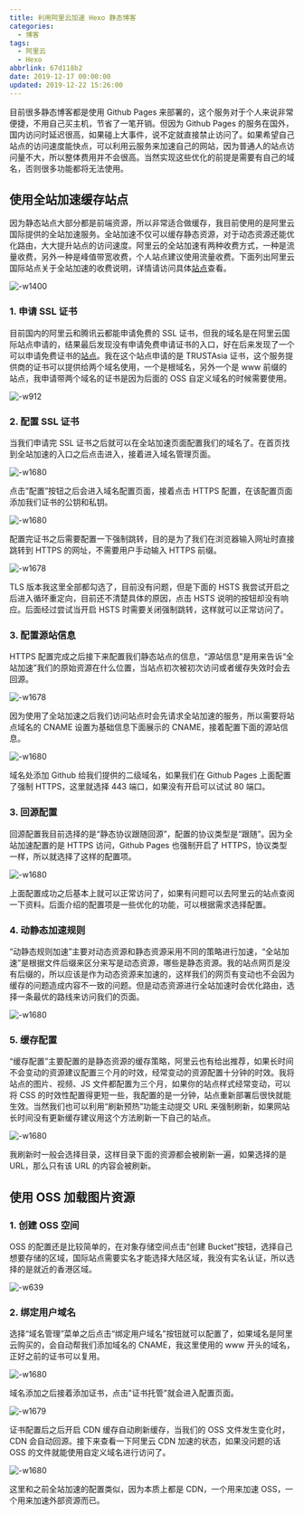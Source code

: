 ```yaml
---
title: 利用阿里云加速 Hexo 静态博客
categories:
  - 博客
tags:
  - 阿里云
  - Hexo
abbrlink: 67d118b2
date: 2019-12-17 00:00:00
updated: 2019-12-22 15:26:00
---
```


目前很多静态博客都是使用 Github Pages 来部署的，这个服务对于个人来说非常便捷，不用自己买主机，节省了一笔开销。但因为 Github Pages 的服务在国外，国内访问时延迟很高，如果碰上大事件，说不定就直接禁止访问了。如果希望自己站点的访问速度能快点，可以利用云服务来加速自己的网站，因为普通人的站点访问量不大，所以整体费用并不会很高。当然实现这些优化的前提是需要有自己的域名，否则很多功能都将无法使用。

<!--more-->

## 使用全站加速缓存站点

因为静态站点大部分都是前端资源，所以非常适合做缓存，我目前使用的是阿里云国际提供的全站加速服务。全站加速不仅可以缓存静态资源，对于动态资源还能优化路由，大大提升站点的访问速度。阿里云的全站加速有两种收费方式，一种是流量收费，另外一种是峰值带宽收费，个人站点建议使用流量收费。下面列出阿里云国际站点关于全站加速的收费说明，详情请访问具体[站点](https://www.alibabacloud.com/zh/product/dcdn/pricing?spm=a2c63.p38356.879954.7.319576ad6X5hIH)查看。

![-w1400](https://www.itren.tech/2019/12/21/15768561773030.jpg)

### 1. 申请 SSL 证书

目前国内的阿里云和腾讯云都能申请免费的 SSL 证书，但我的域名是在阿里云国际站点申请的，结果最后发现没有申请免费申请证书的入口，好在后来发现了一个可以申请免费证书的[站点](https://freessl.cn/)。我在这个站点申请的是 TRUSTAsia 证书，这个服务提供商的证书可以提供给两个域名使用，一个是根域名，另外一个是 www 前缀的站点，我申请带两个域名的证书是因为后面的 OSS 自定义域名的时候需要使用。

![-w912](https://www.itren.tech/2019/12/21/15768566532341.jpg)


### 2. 配置 SSL 证书

当我们申请完 SSL 证书之后就可以在全站加速页面配置我们的域名了。在首页找到全站加速的入口之后点击进入，接着进入域名管理页面。

![-w1680](https://www.itren.tech/2019/12/21/15768569114810.jpg)

点击”配置”按钮之后会进入域名配置页面，接着点击 HTTPS 配置，在该配置页面添加我们证书的公钥和私钥。

![-w1680](https://www.itren.tech/2019/12/21/15768577187705.jpg)
 
配置完证书之后需要配置一下强制跳转，目的是为了我们在浏览器输入网址时直接跳转到 HTTPS 的网址，不需要用户手动输入 HTTPS 前缀。

![-w1678](https://www.itren.tech/2019/12/21/15768588625829.jpg)

TLS 版本我这里全部都勾选了，目前没有问题，但是下面的 HSTS 我尝试开启之后进入循环重定向，目前还不清楚具体的原因，点击 HSTS 说明的按钮却没有响应。后面经过尝试当开启 HSTS 时需要关闭强制跳转，这样就可以正常访问了。
 
### 3. 配置源站信息

HTTPS 配置完成之后接下来配置我们静态站点的信息，“源站信息”是用来告诉“全站加速”我们的原始资源在什么位置，当站点初次被初次访问或者缓存失效时会去回源。

![-w1678](https://www.itren.tech/2019/12/21/15768582414971.jpg)

因为使用了全站加速之后我们访问站点时会先请求全站加速的服务，所以需要将站点域名的 CNAME 设置为基础信息下面展示的 CNAME，接着配置下面的源站信息。

![-w1680](https://www.itren.tech/2019/12/21/15768583815381.jpg)

域名处添加 Github 给我们提供的二级域名，如果我们在 Github Pages 上面配置了强制 HTTPS，这里就选择 443 端口，如果没有开启可以试试 80 端口。

### 3. 回源配置

回源配置我目前选择的是“静态协议跟随回源”，配置的协议类型是“跟随”。因为全站加速配置的是 HTTPS 访问，Github Pages 也强制开启了 HTTPS，协议类型一样，所以就选择了这样的配置项。

![-w1680](https://www.itren.tech/2019/12/21/15768598565122.jpg)

上面配置成功之后基本上就可以正常访问了，如果有问题可以去阿里云的站点查阅一下资料。后面介绍的配置项是一些优化的功能，可以根据需求选择配置。

### 4. 动静态加速规则

“动静态规则加速”主要对动态资源和静态资源采用不同的策略进行加速，“全站加速”是根据文件后缀来区分来写是动态资源，哪些是静态资源。我的站点网页是没有后缀的，所以应该是作为动态资源来加速的，这样我们的网页有变动也不会因为缓存的问题造成内容不一致的问题。但是动态资源进行全站加速时会优化路由，选择一条最优的路线来访问我们的页面。

![-w1680](https://www.itren.tech/2019/12/21/15768602492969.jpg)


### 5. 缓存配置

“缓存配置”主要配置的是静态资源的缓存策略，阿里云也有给出推荐，如果长时间不会变动的资源建议配置三个月的时效，经常变动的资源配置十分钟的时效。我将站点的图片、视频、JS 文件都配置为三个月，如果你的站点样式经常变动，可以将 CSS 的时效性配置得更短一些，我配置的是一分钟，站点重新部署后很快就能生效。当然我们也可以利用“刷新预热”功能主动提交 URL 来强制刷新，如果网站长时间没有更新缓存建议用这个方法刷新一下自己的站点。

![-w1680](https://www.itren.tech/2019/12/21/15768605513292.jpg)

我刷新时一般会选择目录，这样目录下面的资源都会被刷新一遍，如果选择的是 URL，那么只有该 URL 的内容会被刷新。

## 使用 OSS 加载图片资源

### 1. 创建 OSS 空间

OSS 的配置还是比较简单的，在对象存储空间点击“创建 Bucket”按钮，选择自己想要存储的区域，国际站点需要实名才能选择大陆区域，我没有实名认证，所以选择的是就近的香港区域。

![-w639](https://www.itren.tech/2019/12/21/15768607847617.jpg)

### 2. 绑定用户域名

选择“域名管理”菜单之后点击“绑定用户域名”按钮就可以配置了，如果域名是阿里云购买的，会自动帮我们添加域名的 CNAME，我这里使用的 www 开头的域名，正好之前的证书可以复用。

![-w1680](https://www.itren.tech/2019/12/21/15768609953374.jpg)

域名添加之后接着添加证书，点击"证书托管"就会进入配置页面。

![-w1679](https://www.itren.tech/2019/12/21/15768611024038.jpg)

证书配置后之后开启 CDN 缓存自动刷新缓存，当我们的 OSS 文件发生变化时，CDN 会自动回源。接下来查看一下阿里云 CDN 加速的状态，如果没问题的话 OSS 的文件就能使用自定义域名进行访问了。

![-w1680](https://www.itren.tech/2019/12/21/15768613097355.jpg)

这里和之前全站加速的配置类似，因为本质上都是 CDN，一个用来加速 OSS，一个用来加速外部资源而已。